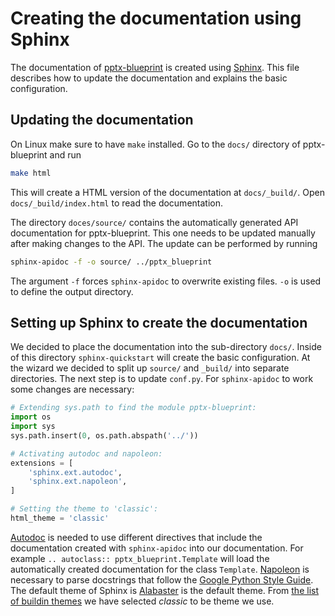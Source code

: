 # Creating the documentation using Sphinx

The documentation of [pptx-blueprint](https://github.com/timhoffm/pptx-blueprint) is created using [Sphinx](https://www.sphinx-doc.org/en/master/index.html#). This file describes how to update the documentation and explains the basic configuration.


## Updating the documentation

On Linux make sure to have `make` installed. Go to the `docs/` directory of pptx-blueprint and run

```bash
make html
```

This will create a HTML version of the documentation at `docs/_build/`. Open `docs/_build/index.html` to read the documentation.

The directory `doces/source/` contains the automatically generated API documentation for pptx-blueprint. This one needs to be updated manually after making changes to the API. The update can be performed by running

```bash
sphinx-apidoc -f -o source/ ../pptx_blueprint
```

The argument `-f` forces `sphinx-apidoc` to overwrite existing files. `-o` is used to define the output directory.


## Setting up Sphinx to create the documentation

We decided to place the documentation into the sub-directory `docs/`. Inside of this directory `sphinx-quickstart` will create the basic configuration. At the wizard we decided to split up `source/` and `_build/` into separate directories.
The next step is to update `conf.py`. For `sphinx-apidoc` to work some changes are necessary:

```python
# Extending sys.path to find the module pptx-blueprint:
import os
import sys
sys.path.insert(0, os.path.abspath('../'))

# Activating autodoc and napoleon:
extensions = [
    'sphinx.ext.autodoc',
    'sphinx.ext.napoleon',
]

# Setting the theme to 'classic':
html_theme = 'classic'
```

[Autodoc](https://www.sphinx-doc.org/en/master/usage/extensions/autodoc.html) is needed to use different directives that include the documentation created with `sphinx-apidoc` into our documentation. For example `.. autoclass:: pptx_blueprint.Template` will load the automatically created documentation for the class `Template`.
[Napoleon](https://www.sphinx-doc.org/en/master/usage/extensions/napoleon.html) is necessary to parse docstrings that follow the [Google Python Style Guide](https://google.github.io/styleguide/pyguide.html).
The default theme of Sphinx is [Alabaster](https://alabaster.readthedocs.io/en/latest/) is the default theme. From [the list of buildin themes](https://www.sphinx-doc.org/en/master/usage/theming.html#builtin-themes) we have selected *classic* to be theme we use.